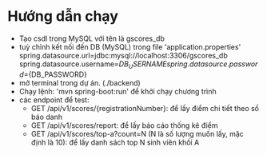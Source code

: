 # Hướng dẫn chạy
- Tạo csdl trong MySQL với tên là gscores_db
- tuỳ chỉnh kết nối đến DB (MySQL) trong file 'application.properties'
spring.datasource.url=jdbc:mysql://localhost:3306/gscores_db
spring.datasource.username=${DB_USERNAME}
spring.datasource.password=${DB_PASSWORD}
- mở terminal trong dự án. (./backend)
- Chạy lệnh: 'mvn spring-boot:run' để khởi chạy chương trình
- các endpoint để test: 
    + GET /api/v1/scores/{registrationNumber}: để lấy điểm chi tiết theo số báo danh
    + GET /api/v1/scores/report: để lấy báo cáo thống kê điểm
    + GET /api/v1/scores/top-a?count=N (N là số lượng muốn lấy, mặc định là 10): để lấy danh sách top N sinh viên khối A